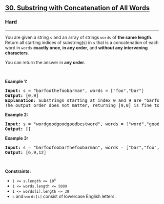 <h2><a href="https://leetcode.com/problems/substring-with-concatenation-of-all-words/">30. Substring with Concatenation of All Words</a></h2><h3>Hard</h3><hr><div style="user-select: auto;"><p style="user-select: auto;">You are given a string <code style="user-select: auto;">s</code> and an array of strings <code style="user-select: auto;">words</code> of <strong style="user-select: auto;">the same length</strong>. Return&nbsp;all starting indices of substring(s) in <code style="user-select: auto;">s</code>&nbsp;that is a concatenation of each word in <code style="user-select: auto;">words</code> <strong style="user-select: auto;">exactly once</strong>, <strong style="user-select: auto;">in any order</strong>,&nbsp;and <strong style="user-select: auto;">without any intervening characters</strong>.</p>

<p style="user-select: auto;">You can return the answer in <strong style="user-select: auto;">any order</strong>.</p>

<p style="user-select: auto;">&nbsp;</p>
<p style="user-select: auto;"><strong style="user-select: auto;">Example 1:</strong></p>

<pre style="user-select: auto;"><strong style="user-select: auto;">Input:</strong> s = "barfoothefoobarman", words = ["foo","bar"]
<strong style="user-select: auto;">Output:</strong> [0,9]
<strong style="user-select: auto;">Explanation:</strong> Substrings starting at index 0 and 9 are "barfoo" and "foobar" respectively.
The output order does not matter, returning [9,0] is fine too.
</pre>

<p style="user-select: auto;"><strong style="user-select: auto;">Example 2:</strong></p>

<pre style="user-select: auto;"><strong style="user-select: auto;">Input:</strong> s = "wordgoodgoodgoodbestword", words = ["word","good","best","word"]
<strong style="user-select: auto;">Output:</strong> []
</pre>

<p style="user-select: auto;"><strong style="user-select: auto;">Example 3:</strong></p>

<pre style="user-select: auto;"><strong style="user-select: auto;">Input:</strong> s = "barfoofoobarthefoobarman", words = ["bar","foo","the"]
<strong style="user-select: auto;">Output:</strong> [6,9,12]
</pre>

<p style="user-select: auto;">&nbsp;</p>
<p style="user-select: auto;"><strong style="user-select: auto;">Constraints:</strong></p>

<ul style="user-select: auto;">
	<li style="user-select: auto;"><code style="user-select: auto;">1 &lt;= s.length &lt;= 10<sup style="user-select: auto;">4</sup></code></li>
	<li style="user-select: auto;"><code style="user-select: auto;">1 &lt;= words.length &lt;= 5000</code></li>
	<li style="user-select: auto;"><code style="user-select: auto;">1 &lt;= words[i].length &lt;= 30</code></li>
	<li style="user-select: auto;"><code style="user-select: auto;">s</code> and <code style="user-select: auto;">words[i]</code> consist of lowercase English letters.</li>
</ul>
</div>